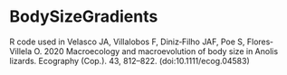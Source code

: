 # BodySizeGradients

R code used in Velasco JA, Villalobos F, Diniz‐Filho JAF, Poe S, Flores‐Villela O. 2020 Macroecology and macroevolution of body size in Anolis lizards. Ecography (Cop.). 43, 812–822. (doi:10.1111/ecog.04583)
